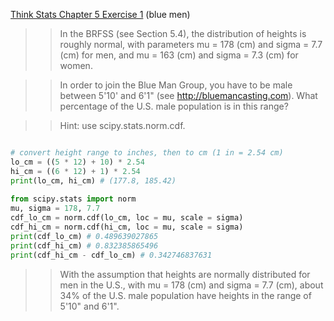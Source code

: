[Think Stats Chapter 5 Exercise 1](http://greenteapress.com/thinkstats2/html/thinkstats2006.html#toc50) (blue men)

>> In the BRFSS (see Section 5.4), the distribution of heights is roughly normal,
>> with parameters mu = 178 (cm) and sigma = 7.7 (cm) for men, and
>> mu = 163 (cm) and sigma = 7.3 (cm) for women.

>> In order to join the Blue Man Group, you have to be male between 5'10' and 6'1"
>> (see http://bluemancasting.com). What percentage of the U.S. male population
>> is in this range?

>> Hint: use scipy.stats.norm.cdf.

```python

# convert height range to inches, then to cm (1 in = 2.54 cm)
lo_cm = ((5 * 12) + 10) * 2.54
hi_cm = ((6 * 12) + 1) * 2.54
print(lo_cm, hi_cm) # (177.8, 185.42)
 
from scipy.stats import norm
mu, sigma = 178, 7.7
cdf_lo_cm = norm.cdf(lo_cm, loc = mu, scale = sigma)
cdf_hi_cm = norm.cdf(hi_cm, loc = mu, scale = sigma)
print(cdf_lo_cm) # 0.489639027865
print(cdf_hi_cm) # 0.832385865496
print(cdf_hi_cm - cdf_lo_cm) # 0.342746837631
```

>> With the assumption that heights are normally distributed for men in the U.S.,
>> with mu = 178 (cm) and sigma = 7.7 (cm), about 34% of the U.S. male population
>> have heights in the range of 5'10" and 6'1".
